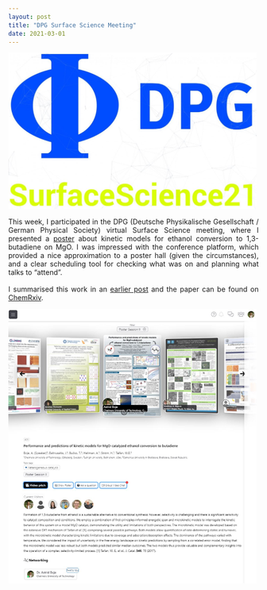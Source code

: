 ```yaml
---
layout: post
title: "DPG Surface Science Meeting"
date: 2021-03-01
---
```


<img src="/images/DPG_logo.JPG" width="500"/>

<p align="justify">
This week, I participated in the DPG (Deutsche Physikalische Gesellschaft / German Physical Society) virtual Surface Science meeting, where I presented a <a href="/images/poster.pdf">poster</a> about kinetic models for ethanol conversion to 1,3-butadiene on MgO. I was impressed with the conference platform, which provided a nice approximation to a poster hall (given the circumstances), and a clear scheduling tool for checking what was on and planning what talks to “attend”. 
<br/>
<br/>
I summarised this work in an <a href="https://aab64.github.io/blog/2020/10/21/Butadiene-preprint-published">earlier post</a> and 
the paper can be found on <a href="https://doi.org/10.26434/chemrxiv.13118420.v1">ChemRxiv</a>. 
</p>

<img src="/images/poster_platform3.JPG" width="500"/>

<p>
  <br/>
  <br/>
</p>
